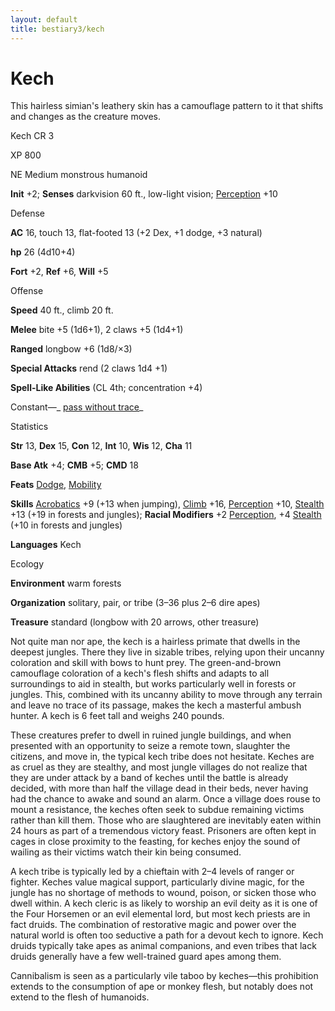 ```yaml
---
layout: default
title: bestiary3/kech
---
```

# Kech

This hairless simian's leathery skin has a camouflage pattern to it that shifts and changes as the creature moves.

Kech CR 3

XP 800

NE Medium monstrous humanoid

**Init** +2; **Senses** darkvision 60 ft., low-light vision; [Perception](skills/perception#_perception) +10

Defense

**AC** 16, touch 13, flat-footed 13 (+2 Dex, +1 dodge, +3 natural)

**hp** 26 (4d10+4)

**Fort** +2, **Ref** +6, **Will** +5

Offense

**Speed** 40 ft., climb 20 ft.

**Melee** bite +5 (1d6+1), 2 claws +5 (1d4+1)

**Ranged** longbow +6 (1d8/×3)

**Special Attacks** rend (2 claws 1d4 +1)

**Spell-Like Abilities** (CL 4th; concentration +4)

Constant—_ [pass without trace](spells/passWithoutTrace#_pass-without-trace)_

Statistics

**Str** 13, **Dex** 15, **Con** 12, **Int** 10, **Wis** 12, **Cha** 11

**Base Atk** +4; **CMB** +5; **CMD** 18

**Feats** [Dodge](feats#_dodge), [Mobility](feats#_mobility)

**Skills** [Acrobatics](skills/acrobatics#_acrobatics) +9 (+13 when jumping), [Climb](skills/climb#_climb) +16, [Perception](skills/perception#_perception) +10, [Stealth](skills/stealth#_stealth) +13 (+19 in forests and jungles); **Racial Modifiers** +2 [Perception](skills/perception#_perception), +4 [Stealth](skills/stealth#_stealth) (+10 in forests and jungles)

**Languages** Kech

Ecology

**Environment** warm forests

**Organization** solitary, pair, or tribe (3–36 plus 2–6 dire apes)

**Treasure** standard (longbow with 20 arrows, other treasure)

Not quite man nor ape, the kech is a hairless primate that dwells in the deepest jungles. There they live in sizable tribes, relying upon their uncanny coloration and skill with bows to hunt prey. The green-and-brown camouflage coloration of a kech's flesh shifts and adapts to all surroundings to aid in stealth, but works particularly well in forests or jungles. This, combined with its uncanny ability to move through any terrain and leave no trace of its passage, makes the kech a masterful ambush hunter. A kech is 6 feet tall and weighs 240 pounds.

These creatures prefer to dwell in ruined jungle buildings, and when presented with an opportunity to seize a remote town, slaughter the citizens, and move in, the typical kech tribe does not hesitate. Keches are as cruel as they are stealthy, and most jungle villages do not realize that they are under attack by a band of keches until the battle is already decided, with more than half the village dead in their beds, never having had the chance to awake and sound an alarm. Once a village does rouse to mount a resistance, the keches often seek to subdue remaining victims rather than kill them. Those who are slaughtered are inevitably eaten within 24 hours as part of a tremendous victory feast. Prisoners are often kept in cages in close proximity to the feasting, for keches enjoy the sound of wailing as their victims watch their kin being consumed.

A kech tribe is typically led by a chieftain with 2–4 levels of ranger or fighter. Keches value magical support, particularly divine magic, for the jungle has no shortage of methods to wound, poison, or sicken those who dwell within. A kech cleric is as likely to worship an evil deity as it is one of the Four Horsemen or an evil elemental lord, but most kech priests are in fact druids. The combination of restorative magic and power over the natural world is often too seductive a path for a devout kech to ignore. Kech druids typically take apes as animal companions, and even tribes that lack druids generally have a few well-trained guard apes among them.

Cannibalism is seen as a particularly vile taboo by keches—this prohibition extends to the consumption of ape or monkey flesh, but notably does not extend to the flesh of humanoids.

